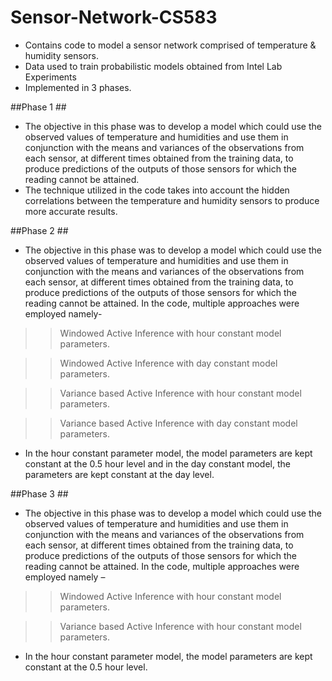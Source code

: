 # Sensor-Network-CS583

* Contains code to model a sensor network comprised of temperature & humidity sensors.
* Data used to train probabilistic models obtained from Intel Lab Experiments
* Implemented in 3 phases.

##Phase 1 ##
* The objective in this phase was to develop a model which could use the observed values of temperature and humidities and use them in conjunction with the means and variances of the observations from each sensor, at different times obtained from the training data, to produce predictions of the outputs of those sensors for which the reading cannot be attained.
* The technique utilized in the code takes into account the hidden correlations between the temperature and humidity sensors to produce more accurate results.

##Phase 2 ##
* The objective in this phase was to develop a model which could use the observed values of temperature and
humidities and use them in conjunction with the means and variances of the observations from each sensor, at
different times obtained from the training data, to produce predictions of the outputs of those sensors for which the
reading cannot be attained.
In the code, multiple approaches were employed namely-

>> Windowed Active Inference with hour constant model parameters.

>> Windowed Active Inference with day constant model parameters.

>> Variance based Active Inference with hour constant model parameters.

>> Variance based Active Inference with day constant model parameters.

* In the hour constant parameter model, the model parameters are kept constant at the 0.5 hour level and in the day constant model, the parameters are kept constant at the day level.

##Phase 3 ##
* The objective in this phase was to develop a model which could use the observed values of temperature and
humidities and use them in conjunction with the means and variances of the observations from each sensor, at
different times obtained from the training data, to produce predictions of the outputs of those sensors for which the
reading cannot be attained.
In the code, multiple approaches were employed namely –

>> Windowed Active Inference with hour constant model parameters.

>> Variance based Active Inference with hour constant model parameters.

* In the hour constant parameter model, the model parameters are kept constant at the 0.5 hour level.
